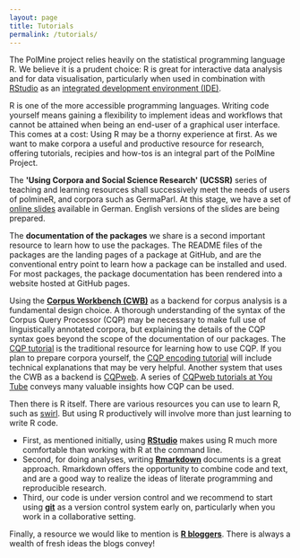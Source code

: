 ```yaml
---
layout: page
title: Tutorials
permalink: /tutorials/
---
```


The PolMine project relies heavily on the statistical programming language R. We believe it is a prudent choice: R is great for interactive data analysis and for data visualisation, particularly when used in combination with [RStudio](https://www.rstudio.com/) as an [integrated development environment (IDE)](https://en.wikipedia.org/wiki/Integrated_development_environment).

R is one of the more accessible programming languages. Writing code yourself means gaining a flexibility to implement ideas and workflows that cannot be attained when being an end-user of a graphical user interface. This comes at a cost: Using R may be a thorny experience at first. As we want to make corpora a useful and productive resource for research, offering tutorials, recipies and how-tos is an integral part of the PolMine Project.

The **'Using Corpora and Social Science Research' (UCSSR)** series of teaching and learning resources shall successively meet the needs of users of polmineR, and corpora such as GermaParl. At this stage, we have a set of [online slides](https://polmine.github.io/UCSSR) available in German. English versions of the slides are being prepared.

The **documentation of the packages** we share is a second important resource to learn how to use the packages. The README files of the packages are the landing pages of a package at GitHub, and are the conventional entry point to learn how a package can be installed and used. For most packages, the package documentation has been rendered into a website hosted at GitHub pages.

Using the **[Corpus Workbench (CWB)](http://cwb.sourceforge.net/)** as a backend for corpus analysis is a fundamental design choice. A thorough understanding of the syntax of the Corpus Query Processor (CQP) may be necessary to make full use of linguistically annotated corpora, but explaining the details of the CQP syntax goes beyond the scope of the documentation of our packages. The [CQP tutorial](http://cwb.sourceforge.net/files/CQP_Tutorial.pdf) is the traditional resource for learning how to use CQP. If you plan to prepare corpora yourself, the [CQP encoding tutorial](http://cwb.sourceforge.net/files/CWB_Encoding_Tutorial.pdf) will include technical explanations that may be very helpful. Another system that uses the CWB as a backend is [CQPweb](http://cwb.sourceforge.net/cqpweb.php). A series of [CQPweb tutorials at You Tube](https://www.youtube.com/user/corpusworkbench) conveys many valuable insights how CQP can be used.

Then there is R itself. There are various resources you can use to learn R, such as [swirl](https://swirlstats.com/). But using R productively will involve more than just learning to write R code.

  - First, as mentioned initially, using **[RStudio](https://www.rstudio.com/)** makes using R much more comfortable than working with R at the command line. 
  - Second, for doing analyses, writing **[Rmarkdown](https://rmarkdown.rstudio.com/)** documents is a great approach. Rmarkdown offers the opportunity to combine code and text, and are a good way to realize the ideas of literate programming and reproducible research.
  - Third, our code is under version control and we recommend to start using **[git](https://git-scm.com/)** as a version control system early on, particularly when you work in a collaborative setting.

Finally, a resource we would like to mention is **[R bloggers](http://www.r-bloggers.com/)**. There is always a wealth of fresh ideas the blogs convey!







